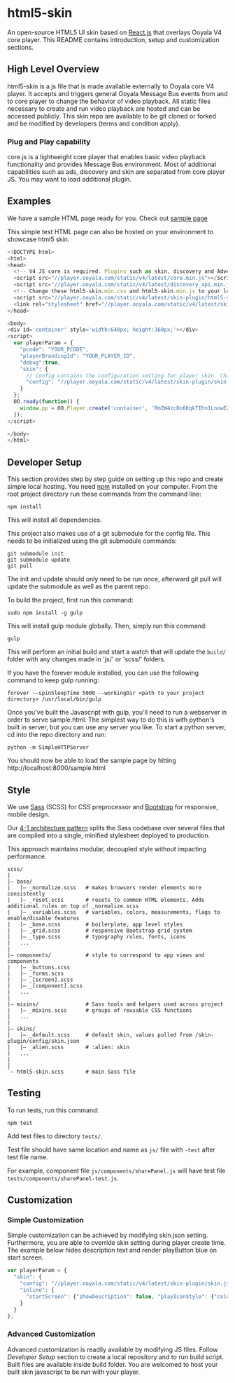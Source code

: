 # html5-skin
An open-source HTML5 UI skin based on [React.js](https://github.com/facebook/react) that overlays Ooyala V4 core player. This README contains introduction, setup and customization sections.

## High Level Overview
html5-skin is a js file that is made available externally to Ooyala core V4 player. It accepts and triggers general Ooyala Message Bus events from and to core player to change the behavior of video playback. All static files necessary to create and run video playback are hosted and can be accessed publicly. This skin repo are available to be git cloned or forked and be modified by developers (terms and condition apply).

### Plug and Play capability
core.js is a lightweight core player that enables basic video playback functionality and provides Message Bus environment. Most of additional capabilities such as ads, discovery and skin are separated from core player JS. You may want to load additional plugin.

## Examples
We have a sample HTML page ready for you. Check out [sample page](http://debug.ooyala.com/ea/index.html?ec=RmZW4zcDo6KqkTIhn1LnowEZyUYn5Tb2&pbid=26e2e3c1049c4e70ae08a242638b5c40&pcode=5zb2wxOlZcNCe_HVT3a6cawW298X&core_player=http%3A%2F%2Fplayer.ooyala.com%2Fstatic%2Fv4%2Flatest%2Fcore.min.js&html5_skin=http%3A%2F%2Fplayer.ooyala.com%2Fstatic%2Fv4%2Flatest%2Fhtml5-skin%2Fbuild%2Fhtml5-skin.min.js&skin_asset=http%3A%2F%2Fplayer.ooyala.com%2Fstatic%2Fv4%2Flatest%2Fhtml5-skin%2Fassets%2Fstyles.css&skin_config=http%3A%2F%2Fplayer.ooyala.com%2Fstatic%2Fv4%2Flatest%2Fhtml5-skin%2Fconfig%2Fskin.json&ad_plugin=http%3A%2F%2Fplayer.ooyala.com%2Fstatic%2Fv4%2Flatest%2Ffreewheel.min.js&additional_plugins=http%3A%2F%2Fplayer.ooyala.com%2Fstatic%2Fv4%2Flatest%2Fdiscovery_api.min.js&options=%7B%22freewheel-ads-manager%22%3A%7B%22fw_video_asset_id%22%3A%22NqcGg4bzoOmMiV35ZttQDtBX1oNQBnT-%22%2C%22html5_ad_server%22%3A%22http%3A%2F%2Fg1.v.fwmrm.net%22%2C%22fw_android_ad_server%22%3A%22http%3A%2F%2Fg1.v.fwmrm.net%2F%22%2C%22html5_player_profile%22%3A%2290750%3Aooyala_html5%22%2C%22fw_android_player_profile%22%3A%2290750%3Aooyala_android%22%2C%22fw_mrm_network_id%22%3A%22380912%22%7D%7D)

This simple test HTML page can also be hosted on your environment to showcase html5 skin.
```javascript
<!DOCTYPE html>
<html>
<head>
  <!-- V4 JS core is required. Plugins such as skin, discovery and Advertising need to be loaded separately -->
  <script src="//player.ooyala.com/static/v4/latest/core.min.js"></script>
  <script src="//player.ooyala.com/static/v4/latest/discovery_api.min.js"></script>
  <!-- Change these html5-skin.min.css and html5-skin.min.js to your local build if necessary -->
  <script src="//player.ooyala.com/static/v4/latest/skin-plugin/html5-skin.min.js"></script>
  <link rel="stylesheet" href="//player.ooyala.com/static/v4/latest/skin-plugin/html5-skin.min.css"/>
</head>

<body>
<div id='container' style='width:640px; height:360px;'></div>
<script>
  var playerParam = {
    "pcode": "YOUR_PCODE",
    "playerBrandingId": "YOUR_PLAYER_ID",
    "debug":true,
    "skin": {
      // Config contains the configuration setting for player skin. Change to your local config when necessary.
      "config": "//player.ooyala.com/static/v4/latest/skin-plugin/skin.json"
    }
  };
  OO.ready(function() {
    window.pp = OO.Player.create('container', 'RmZW4zcDo6KqkTIhn1LnowEZyUYn5Tb2', playerParam);
  });
</script>

</body>
</html>
```

## Developer Setup
This section provides step by step guide on setting up this repo and create simple local hosting.
You need [npm](https://www.npmjs.org/) installed on your computer.
From the root project directory run these commands from the command line:

    npm install

This will install all dependencies.

This project also makes use of a git submodule for the config file. This needs to be initialized
using the git submodule commands:

    git submodule init
    git submodule update
    git pull

The init and update should only need to be run once, afterward git pull will
update the submodule as well as the parent repo.

To build the project, first run this command:

    sudo npm install -g gulp

This will install gulp module globally. Then, simply run this command:

    gulp

This will perform an initial build and start a watch that will update the `build/` folder with any changes made in 'js/' or 'scss/' folders.

If you have the forever module installed, you can use the following command to keep gulp running:

    forever --spinSleepTime 5000 --workingDir <path to your project directory> /usr/local/bin/gulp

Once you've built the Javascript with gulp, you'll need to run a webserver in order to serve sample.html.
The simplest way to do this is with python's built in server, but you can use any server you like.
To start a python server, cd into the repo directory and run:

    python -m SimpleHTTPServer

You should now be able to load the sample page by hitting http://localhost:8000/sample.html

## Style
We use [Sass](http://sass-lang.com/) (SCSS) for CSS preprocessor and [Bootstrap](http://getbootstrap.com/) for responsive, mobile design.

Our [4-1 architecture pattern](http://sass-guidelin.es/#the-7-1-pattern) splits the Sass codebase over several files that are compiled into a single, minified stylesheet deployed to production.

This approach maintains modular, decoupled style without impacting performance.

```
scss/
|
|– base/
|   |– _normalize.scss   # makes browsers render elements more consistently
|   |– _reset.scss       # resets to common HTML elements, Adds additional rules on top of _normalize.scss
|   |– _variables.scss   # variables, colors, measurements, flags to enable/disable features
|   |– _base.scss        # boilerplate, app level styles
|   |– _grid.scss        # responsive Bootstrap grid system
|   |– _type.scss        # typography rules, fonts, icons
|   ...
|
|– components/           # style to correspond to app views and components
|   |– _buttons.scss
|   |– _forms.scss
|   |– _[screen].scss
|   |– _[component].scss
|   ...
|
|– mixins/               # Sass tools and helpers used across project
|   |– _mixins.scss      # groups of reusable CSS functions
|   ...
|
|– skins/
|   |– _default.scss     # default skin, values pulled from /skin-plugin/config/skin.json
|   |– _alien.scss       # :alien: skin
|   ...
|
|
`– html5-skin.scss       # main Sass file
```

## Testing
To run tests, run this command:

    npm test

Add test files to directory `tests/`.

Test file should have same location and name as `js/` file with `-test` after test file name.

For example, component file `js/components/sharePanel.js` will have test file `tests/components/sharePanel-test.js`.

## Customization

### Simple Customization
Simple customization can be achieved by modifying skin.json setting. Furthermore, you are able to override skin setting during player create time. The example below hides description text and render playButton blue on start screen.

```javascript
var playerParam = {
  "skin": {
    "config": "//player.ooyala.com/static/v4/latest/skin-plugin/skin.json",
    "inline": {
      "startScreen": {"showDescription": false, "playIconStyle": {"color": "blue"}}
    }
  }
};
```

### Advanced Customization
Advanced customization is readily available by modifying JS files. Follow _Developer Setup_ section to create a local repository and to run build script. Built files are available inside build folder. You are welcomed to host your built skin javascript to be run with your player.